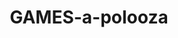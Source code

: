 ---
layout: page
title: GAMES-a-polooza
description: A "coffee with your prof" that turned into a "pizza with your fellow grad students". It's a success overall.!
img: assets/img/projects/webimg.jpg
redirect: 
importance: 1
category: 2022
---
